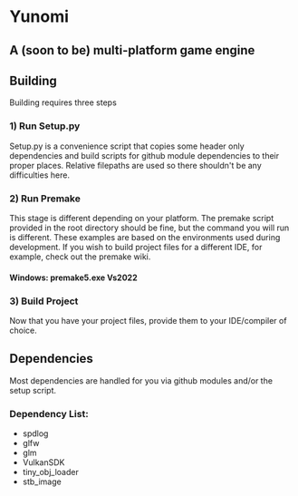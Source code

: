 # Yunomi
## A (soon to be) multi-platform game engine

## Building
Building requires three steps

### 1) Run Setup.py
Setup.py is a convenience script that copies some header only dependencies and build
scripts for github module dependencies to their proper places. Relative filepaths are
used so there shouldn't be any difficulties here.

### 2) Run Premake
This stage is different depending on your platform. The premake script provided in the
root directory should be fine, but the command you will run is different. These examples
are based on the environments used during development. If you wish to build project files
for a different IDE, for example, check out the premake wiki.

#### Windows: premake5.exe Vs2022

### 3) Build Project
Now that you have your project files, provide them to your IDE/compiler of choice.

## Dependencies
Most dependencies are handled for you via github modules and/or the setup script.

### Dependency List:
 - spdlog
 - glfw
 - glm
 - VulkanSDK
 - tiny_obj_loader
 - stb_image